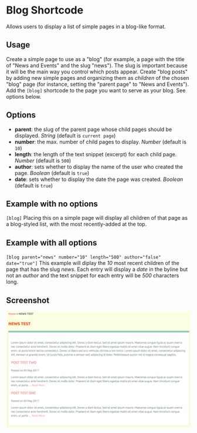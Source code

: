 # Blog Shortcode
Allows users to display a list of simple pages in a blog-like format.

## Usage
Create a simple page to use as a "blog" (for example, a page with the title of "News and Events" and the slug "news"). The slug is important because it will be the main way you control which posts appear. Create "blog posts" by adding new simple pages and organizing them as *children* of the chosen "blog" page (for instance, setting the "parent page" to "News and Events"). Add the `[blog]` shortcode to the page you want to serve as your blog. See options below.

## Options
- **parent**: the slug of the parent page whose child pages should be displayed. *String* (default is `current page`)
- **number**: the max. number of child pages to display. *Number* (default is `10`)
- **length**: the length of the text snippet (excerpt) for each child page. *Number* (default is `500`)
- **author**: sets whether to display the name of the user who created the page. *Boolean* (default is `true`)
- **date**: sets whether to display the date the page was created. *Boolean* (default is `true`)

## Example with no options
`[blog]`
Placing this on a simple page will display all children of that page as a blog-styled list, with the most recently-added at the top.

## Example with all options
`[blog parent="news" number="10" length="500" author="false" date="true"]`
This example will diplay the *10* most recent children of the page that has the slug *news*. Each entry will display a *date* in the byline but not an *author* and the text snippet for each entry will be *500* characters long.

## Screenshot
![Screenshot](plugin.png)